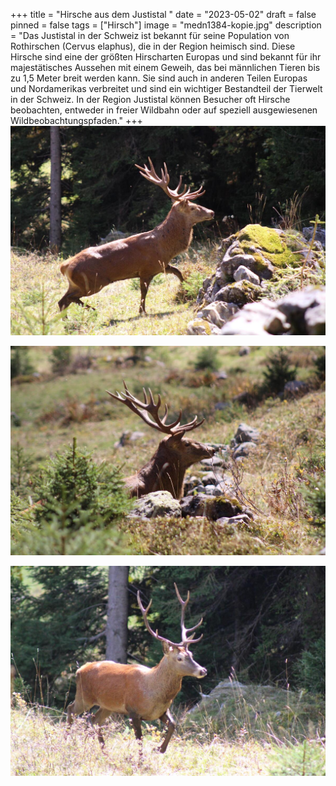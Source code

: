 +++
title = "Hirsche aus dem Justistal "
date = "2023-05-02"
draft = false
pinned = false
tags = ["Hirsch"]
image = "medn1384-kopie.jpg"
description = "Das Justistal in der Schweiz ist bekannt für seine Population von Rothirschen (Cervus elaphus), die in der Region heimisch sind. Diese Hirsche sind eine der größten Hirscharten Europas und sind bekannt für ihr majestätisches Aussehen mit einem Geweih, das bei männlichen Tieren bis zu 1,5 Meter breit werden kann. Sie sind auch in anderen Teilen Europas und Nordamerikas verbreitet und sind ein wichtiger Bestandteil der Tierwelt in der Schweiz. In der Region Justistal können Besucher oft Hirsche beobachten, entweder in freier Wildbahn oder auf speziell ausgewiesenen Wildbeobachtungspfaden."
+++
![](iqwu3852-kopie.jpg)

![](tbdn4446-kopie.jpg)

![](medn1384-kopie.jpg)